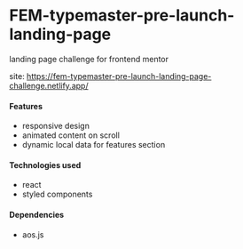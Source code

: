 # FEM-typemaster-pre-launch-landing-page
landing page challenge for frontend mentor

site: https://fem-typemaster-pre-launch-landing-page-challenge.netlify.app/

#### Features
- responsive design
- animated content on scroll
- dynamic local data for features section

#### Technologies used
- react
- styled components

#### Dependencies
- aos.js
